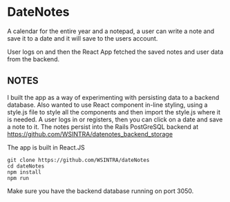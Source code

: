 # DateNotes
A calendar for the entire year and a notepad, a user can write a note and save it to a date and it will save to the users account. 

User logs on and then the React App fetched the saved notes and user data from the backend.


## NOTES


I built the app as a way of experimenting with persisting data to a backend database. Also wanted to use React component in-line styling, using a style.js file to style all the components and then import the style.js where it is needed.
A user logs in or registers, then you can click on a date and save a note to it.
The notes persist into the Rails PostGreSQL backend at https://github.com/WSINTRA/datenotes_backend_storage

The app is built in React.JS

```
git clone https://github.com/WSINTRA/dateNotes
cd dateNotes
npm install
npm run

```

Make sure you have the backend database running on port 3050.
